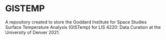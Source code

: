 # GISTEMP
A repository created to store the Goddard Institute for Space Studies Surface Temperature Analysis (GISTemp) for LIS 4220: Data Curation at the University of Denver 2021.



